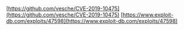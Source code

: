 [https://github.com/vesche/CVE-2019-10475](https://github.com/vesche/CVE-2019-10475)
[https://www.exploit-db.com/exploits/47598](https://www.exploit-db.com/exploits/47598)

